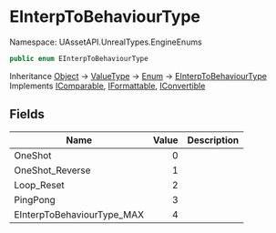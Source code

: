 # EInterpToBehaviourType

Namespace: UAssetAPI.UnrealTypes.EngineEnums

```csharp
public enum EInterpToBehaviourType
```

Inheritance [Object](https://docs.microsoft.com/en-us/dotnet/api/system.object) → [ValueType](https://docs.microsoft.com/en-us/dotnet/api/system.valuetype) → [Enum](https://docs.microsoft.com/en-us/dotnet/api/system.enum) → [EInterpToBehaviourType](./uassetapi.unrealtypes.engineenums.einterptobehaviourtype.md)<br>
Implements [IComparable](https://docs.microsoft.com/en-us/dotnet/api/system.icomparable), [IFormattable](https://docs.microsoft.com/en-us/dotnet/api/system.iformattable), [IConvertible](https://docs.microsoft.com/en-us/dotnet/api/system.iconvertible)

## Fields

| Name | Value | Description |
| --- | --: | --- |
| OneShot | 0 |  |
| OneShot_Reverse | 1 |  |
| Loop_Reset | 2 |  |
| PingPong | 3 |  |
| EInterpToBehaviourType_MAX | 4 |  |
